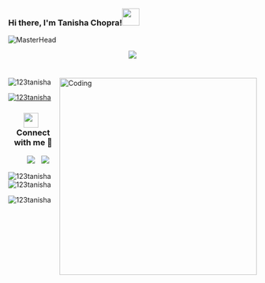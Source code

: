 ### Hi there, I'm Tanisha Chopra!<img src="https://media.giphy.com/media/hvRJCLFzcasrR4ia7z/giphy.gif" width="35">

![MasterHead](https://namespace.so/blog-images/namespace-github-runners/banner.png)

 <p align="center">
  <a href="https://github.com/DenverCoder1/readme-typing-svg"><img src="https://readme-typing-svg.herokuapp.com?font=Time+New+Roman&color=cyan&size=25&center=true&vCenter=true&width=600&height=100&lines=A+Passionat+Computer+Science+Student,;Active+Learner/Researcher,;Love+to+learn+new+stuffs..<3"></a>
</p>
<h1></h1>
<img align="right" alt="Coding" width="400" src="https://cdn.dribbble.com/users/4055494/screenshots/15215756/media/d2b66c4ca0192aa26d103448b3d1518b.gif"



<p align="left"> <img src="https://komarev.com/ghpvc/?username=123tanisha&label=Profile%20views&color=0e75b6&style=flat" alt="123tanisha" /> </p>

<p align="left"> <a href="https://github.com/ryo-ma/github-profile-trophy"><img src="https://github-profile-trophy.vercel.app/?username=123tanisha" alt="123tanisha" /></a> </p>

<h3 align="center" > <img src="https://media.giphy.com/media/iY8CRBdQXODJSCERIr/giphy.gif" width="30" height="30" style="margin-right: 10px;">Connect with me 🤝 </h3>

<p align="center">
 <div align="center"  class="icons-social" style="margin-left: 10px;">
   <a style="margin-left: 10px;"  target="_blank" href="https://www.linkedin.com/in/Tanisha Dhiraj Chopra/">
  <img src="https://img.icons8.com/doodle/40/000000/linkedin--v2.png"></a>
   <a style="margin-left: 10px;" target="_blank" href="https://github.com/123Tanisha/">
		<img src="https://img.icons8.com/doodle/40/000000/github--v1.png"></a>
 </div>
</p>

<p><img align="left" src="https://github-readme-stats.vercel.app/api/top-langs?username=123tanisha&show_icons=true&locale=en&layout=compact" alt="123tanisha" /></p>

<p>&nbsp;<img align="center" src="https://github-readme-stats.vercel.app/api?username=123tanisha&show_icons=true&locale=en" alt="123tanisha" /></p>

<p><img align="center" src="https://github-readme-streak-stats.herokuapp.com/?user=123tanisha&" alt="123tanisha" /></p>
